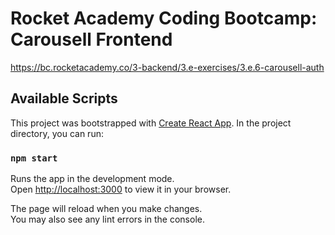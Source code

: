 # Rocket Academy Coding Bootcamp: Carousell Frontend

https://bc.rocketacademy.co/3-backend/3.e-exercises/3.e.6-carousell-auth

## Available Scripts

This project was bootstrapped with [Create React App](https://github.com/facebook/create-react-app). In the project directory, you can run:

### `npm start`

Runs the app in the development mode.\
Open [http://localhost:3000](http://localhost:3000) to view it in your browser.

The page will reload when you make changes.\
You may also see any lint errors in the console.
